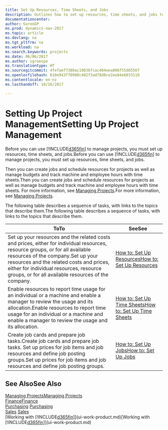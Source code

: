 ```yaml
---
title: Set Up Resources, Time Sheets, and Jobs
description: Outlines how to set up resources, time sheets, and jobs to manage projects.
documentationcenter: 
author: SorenGP
ms.prod: dynamics-nav-2017
ms.topic: article
ms.devlang: na
ms.tgt_pltfrm: na
ms.workload: na
ms.search.keywords: projects
ms.date: 06/06/2017
ms.author: sgroespe
ms.translationtype: HT
ms.sourcegitcommit: 4fefaef7380ac10836fcac404eea006f55d8556f
ms.openlocfilehash: 610e943f70908c402f3ad78d8ce2ee84e6033110
ms.contentlocale: en-nz
ms.lasthandoff: 10/16/2017

---
```

# <a name="setting-up-project-management"></a><span data-ttu-id="48498-103">Setting Up Project Management</span><span class="sxs-lookup"><span data-stu-id="48498-103">Setting Up Project Management</span></span>
<span data-ttu-id="48498-104">Before you can use [!INCLUDE[d365fin](includes/d365fin_md.md)] to manage projects, you must set up resources, time sheets, and jobs.</span><span class="sxs-lookup"><span data-stu-id="48498-104">Before you can use [!INCLUDE[d365fin](includes/d365fin_md.md)] to manage projects, you must set up resources, time sheets, and jobs.</span></span>

<span data-ttu-id="48498-105">Then you can create jobs and schedule resources for projects as well as manage budgets and track machine and employee hours with time sheets.</span><span class="sxs-lookup"><span data-stu-id="48498-105">Then you can create jobs and schedule resources for projects as well as manage budgets and track machine and employee hours with time sheets.</span></span> <span data-ttu-id="48498-106">For more information, see [Managing Projects](projects-manage-projects.md).</span><span class="sxs-lookup"><span data-stu-id="48498-106">For more information, see [Managing Projects](projects-manage-projects.md).</span></span>  

<span data-ttu-id="48498-107">The following table describes a sequence of tasks, with links to the topics that describe them.</span><span class="sxs-lookup"><span data-stu-id="48498-107">The following table describes a sequence of tasks, with links to the topics that describe them.</span></span>

| <span data-ttu-id="48498-108">To</span><span class="sxs-lookup"><span data-stu-id="48498-108">To</span></span> | <span data-ttu-id="48498-109">See</span><span class="sxs-lookup"><span data-stu-id="48498-109">See</span></span> |
| --- | --- |
| <span data-ttu-id="48498-110">Set up your resources and the related costs and prices, either for individual resources, resource groups, or for all available resources of the company.</span><span class="sxs-lookup"><span data-stu-id="48498-110">Set up your resources and the related costs and prices, either for individual resources, resource groups, or for all available resources of the company.</span></span> |[<span data-ttu-id="48498-111">How to: Set Up Resources</span><span class="sxs-lookup"><span data-stu-id="48498-111">How to: Set Up Resources</span></span>](projects-how-setup-resources.md) |
| <span data-ttu-id="48498-112">Enable resources to report time usage for an individual or a machine and enable a manager to review the usage and its allocation.</span><span class="sxs-lookup"><span data-stu-id="48498-112">Enable resources to report time usage for an individual or a machine and enable a manager to review the usage and its allocation.</span></span> |[<span data-ttu-id="48498-113">How to: Set Up Time Sheets</span><span class="sxs-lookup"><span data-stu-id="48498-113">How to: Set Up Time Sheets</span></span>](projects-how-setup-time-sheets.md) |
| <span data-ttu-id="48498-114">Create job cards and prepare job tasks.</span><span class="sxs-lookup"><span data-stu-id="48498-114">Create job cards and prepare job tasks.</span></span> <span data-ttu-id="48498-115">Set up prices for job items and job resources and define job posting groups.</span><span class="sxs-lookup"><span data-stu-id="48498-115">Set up prices for job items and job resources and define job posting groups.</span></span> |[<span data-ttu-id="48498-116">How to: Set Up Jobs</span><span class="sxs-lookup"><span data-stu-id="48498-116">How to: Set Up Jobs</span></span>](projects-how-setup-jobs.md) |

## <a name="see-also"></a><span data-ttu-id="48498-117">See Also</span><span class="sxs-lookup"><span data-stu-id="48498-117">See Also</span></span>
[<span data-ttu-id="48498-118">Managing Projects</span><span class="sxs-lookup"><span data-stu-id="48498-118">Managing Projects</span></span>](projects-manage-projects.md)  
[<span data-ttu-id="48498-119">Finance</span><span class="sxs-lookup"><span data-stu-id="48498-119">Finance</span></span>](finance.md)  
<span data-ttu-id="48498-120">[Purchasing](purchasing-manage-purchasing.md)       </span><span class="sxs-lookup"><span data-stu-id="48498-120">[Purchasing](purchasing-manage-purchasing.md)       </span></span>  
<span data-ttu-id="48498-121">[Sales](sales-manage-sales.md)   </span><span class="sxs-lookup"><span data-stu-id="48498-121">[Sales](sales-manage-sales.md)   </span></span>  
<span data-ttu-id="48498-122">[Working with [!INCLUDE[d365fin](includes/d365fin_md.md)]](ui-work-product.md)</span><span class="sxs-lookup"><span data-stu-id="48498-122">[Working with [!INCLUDE[d365fin](includes/d365fin_md.md)]](ui-work-product.md)</span></span>  

